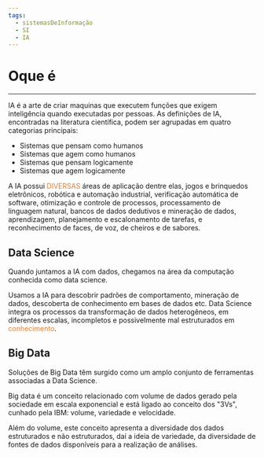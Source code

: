 ```yaml
---
tags:
  - sistemasDeInformação
  - SI
  - IA
---
```


# Oque é
---

IA é a arte de criar maquinas que executem funções que exigem inteligência quando executadas por pessoas. As definições de IA, encontradas na literatura científica, podem ser agrupadas em quatro categorias principais:

- Sistemas que pensam como humanos
- Sistemas que agem como humanos
- Sistemas que pensam logicamente
- Sistemas que agem logicamente

A IA possui <span style="color:#d97f36">DIVERSAS</span> áreas de aplicação dentre elas, jogos e brinquedos eletrônicos, robótica e automação industrial, verificação automática de software, otimização e controle de processos, processamento de linguagem natural, bancos de dados dedutivos e mineração de dados, aprendizagem, planejamento e escalonamento de tarefas, e reconhecimento de faces, de voz, de cheiros e de sabores.

## Data Science

Quando juntamos a IA com dados, chegamos na área da computação conhecida como data science.

Usamos a IA para descobrir padrões de comportamento, mineração de dados, descoberta de conhecimento em bases de dados etc. Data Science integra os processos da transformação de dados heterogêneos, em diferentes escalas, incompletos e possivelmente mal estruturados em <span style="color:#d97f36">conhecimento</span>.

## Big Data

Soluções de Big Data têm surgido como um amplo conjunto de ferramentas associadas a Data Science.

Big data é um conceito relacionado com volume de dados gerado pela sociedade em escala exponencial e está ligado ao conceito dos "3Vs", cunhado pela IBM: volume, variedade e velocidade.

Além do volume, este conceito apresenta a diversidade dos dados estruturados e não estruturados, daí a ideia de variedade, da diversidade de fontes de dados disponíveis para a realização de análises.